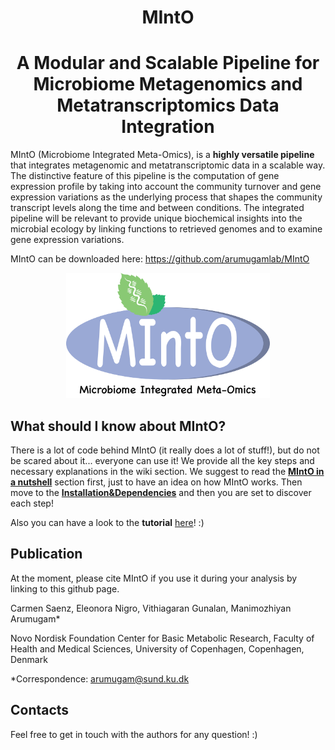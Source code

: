 <h1 align="center"> MIntO </h1>
<h1 align="center"> A Modular and Scalable Pipeline for Microbiome Metagenomics and Metatranscriptomics Data Integration </h1>

MIntO (Microbiome Integrated Meta-Omics), is a **highly versatile pipeline** that integrates metagenomic and metatranscriptomic data in a scalable way.
The distinctive feature of this pipeline is the computation of gene expression profile by taking into account the community turnover and gene expression variations as the underlying process that shapes the community transcript levels along the time and between conditions.
The integrated pipeline will be relevant to provide unique biochemical insights into the microbial ecology by linking functions to retrieved genomes and to examine gene expression variations. 

MIntO can be downloaded here:  https://github.com/arumugamlab/MIntO

<p align="center"><img src="images/MIntO_blu_Microbiome_integrated_meta_omics.png" height="200" /></p>


## What should I know about MIntO?
There is a lot of code behind MIntO (it really does a lot of stuff!), but do not be scared about it... everyone can use it! 
We provide all the key steps and necessary explanations in the wiki section. 
We suggest to read the **[MIntO in a nutshell](https://github.com/arumugamlab/MIntO/wiki)** section first, just to have an idea on how MIntO works. 
Then move to the **[Installation&Dependencies](https://github.com/arumugamlab/MIntO/wiki)** and then you are set to discover each step! 

Also you can have a look to the **tutorial** [here](https://github.com/arumugamlab/MIntO/wiki)! :)


## Publication

At the moment, please cite MIntO if you use it during your analysis by linking to this github page. 

Carmen Saenz, Eleonora Nigro, Vithiagaran Gunalan, Manimozhiyan Arumugam*

Novo Nordisk Foundation Center for Basic Metabolic Research, Faculty of Health and Medical Sciences, University of Copenhagen, Copenhagen, Denmark

*Correspondence: arumugam@sund.ku.dk


## Contacts
Feel free to get in touch with the authors for any question! :) 
